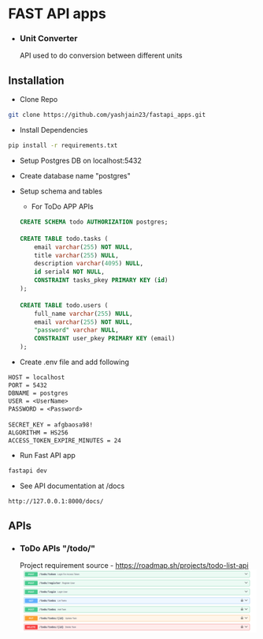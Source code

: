 # FAST API apps 

- ### Unit Converter

    API used to do conversion between different units 

## Installation

- Clone Repo

```bash
git clone https://github.com/yashjain23/fastapi_apps.git
```

- Install Dependencies
```bash
pip install -r requirements.txt
```

- Setup Postgres DB on localhost:5432 

- Create database name "postgres"

- Setup schema and tables

    - For ToDo APP APIs
    ```sql
    CREATE SCHEMA todo AUTHORIZATION postgres;

    CREATE TABLE todo.tasks (
        email varchar(255) NOT NULL,
        title varchar(255) NULL,
        description varchar(4095) NULL,
        id serial4 NOT NULL,
        CONSTRAINT tasks_pkey PRIMARY KEY (id)
    );

    CREATE TABLE todo.users (
        full_name varchar(255) NULL,
        email varchar(255) NOT NULL,
        "password" varchar NULL,
        CONSTRAINT user_pkey PRIMARY KEY (email)
    );

    ```

- Create .env file and add following
```
HOST = localhost     
PORT = 5432          
DBNAME = postgres   
USER = <UserName>   
PASSWORD = <Password>

SECRET_KEY = afgbaosa98!            
ALGORITHM = HS256                   
ACCESS_TOKEN_EXPIRE_MINUTES = 24 
```


- Run Fast API app
```bash
fastapi dev
```

- See API documentation at /docs 
```bash
http://127.0.0.1:8000/docs/
```
## APIs
- ### ToDo APIs "/todo/"
    Project requirement source - https://roadmap.sh/projects/todo-list-api
    ![IMAGE_DESCRIPTION](todo_apis.png)